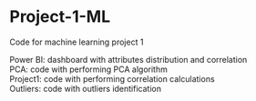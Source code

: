 # Project-1-ML
Code for machine learning project 1 <br />

Power BI: dashboard with attributes distribution and correlation <br />
PCA: code with performing PCA algorithm <br />
Project1: code with performing correlation calculations <br />
Outliers: code with outliers identification
